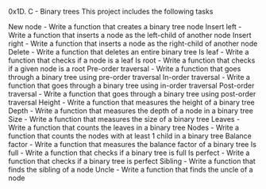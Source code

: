 0x1D. C - Binary trees
This project includes the following tasks

New node - Write a function that creates a binary tree node
Insert left - Write a function that inserts a node as the left-child of another node
Insert right - Write a function that inserts a node as the right-child of another node
Delete - Write a function that deletes an entire binary tree
Is leaf - Write a function that checks if a node is a leaf
Is root - Write a function that checks if a given node is a root
Pre-order traversal - Write a function that goes through a binary tree using pre-order traversal
In-order traversal - Write a function that goes through a binary tree using in-order traversal
Post-order traversal - Write a function that goes through a binary tree using post-order traversal
Height - Write a function that measures the height of a binary tree
Depth - Write a function that measures the depth of a node in a binary tree
Size - Write a function that measures the size of a binary tree
Leaves - Write a function that counts the leaves in a binary tree
Nodes - Write a function that counts the nodes with at least 1 child in a binary tree
Balance factor - Write a function that measures the balance factor of a binary tree
Is full - Write a function that checks if a binary tree is full
Is perfect - Write a function that checks if a binary tree is perfect
Sibling - Write a function that finds the sibling of a node
Uncle - Write a function that finds the uncle of a node
